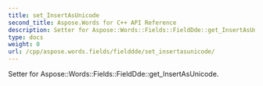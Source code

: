 ```yaml
---
title: set_InsertAsUnicode
second_title: Aspose.Words for C++ API Reference
description: Setter for Aspose::Words::Fields::FieldDde::get_InsertAsUnicode. 
type: docs
weight: 0
url: /cpp/aspose.words.fields/fielddde/set_insertasunicode/
---
```


Setter for Aspose::Words::Fields::FieldDde::get_InsertAsUnicode. 

